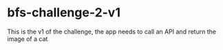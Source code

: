 # bfs-challenge-2-v1
This is the v1 of the challenge, the app needs to call an API and return the image of a cat

